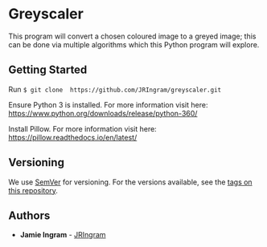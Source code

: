 # Greyscaler

This program will convert a chosen coloured image to a greyed image; this can be done via multiple algorithms which this Python program will explore.

## Getting Started

Run `$ git clone  https://github.com/JRIngram/greyscaler.git`

Ensure Python 3 is installed. For more information visit here: https://www.python.org/downloads/release/python-360/

Install Pillow. For more information visit here: https://pillow.readthedocs.io/en/latest/

## Versioning

We use [SemVer](http://semver.org/) for versioning. For the versions available, see the [tags on this repository](https://github.com/your/project/tags).

## Authors

* **Jamie Ingram** - [JRIngram](https://github.com/JRIngram)
